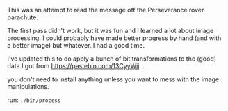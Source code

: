 
This was an attempt to read the message off the Perseverance rover parachute.


The first pass didn't work, but it was fun and I learned a lot about image processing.
I could probably have made better progress by hand (and with a better image) but whatever. I had a good time.

I've updated this to do apply a bunch of bit transformations to the (good) data I got from https://pastebin.com/13CyyWjj.

you don't need to install anything unless you want to mess with the image manipulations.

run: `./bin/process`
